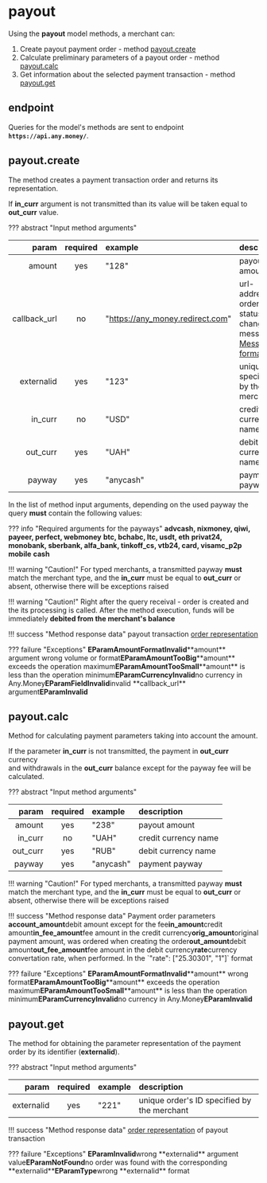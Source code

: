 # payout

Using the **payout** model methods, a merchant can:

1. Create payout payment order - method [payout.create](payout.md#payout_create)
2. Calculate preliminary parameters of a payout order - method [payout.calc](payout.md#payout_calc)
3. Get information about the selected payment transaction - method [payout.get](payout.md#payout_get)

## endpoint

Queries for the model's methods are sent to endpoint **`https://api.any.money/`**.

## payout.create

The method creates a payment transaction order and returns its representation.

If **in\_curr** argument is not transmitted than its value will be taken equal to **out\_curr** value.

??? abstract "Input method arguments"

| param | required | example | description |
| ---: | :---: | :--- | :--- |
| amount | yes | "128" | payout amount |
| callback\_url | no | "[https://any\_money.redirect.com](https://any_money.redirect.com)" | url-address for order status change messages. [Messages format](../../test/en/add_order.md#order_repr) |
| externalid | yes | "123" | unique ID specified by the merchant |
| in\_curr | no | "USD" | credit currency name |
| out\_curr | yes | "UAH" | debit currency name |
| payway | yes | "anycash" | payment payway |

In the list of method input arguments, depending on the used payway the query **must** contain the following values:

??? info "Required arguments for the payways"  **advcash, nixmoney, qiwi, payeer, perfect, webmoney** **btc, bchabc, ltc, usdt, eth** **privat24, monobank, sberbank, alfa\_bank, tinkoff\_cs, vtb24, card, visamc\_p2p** **mobile** **cash**

!!! warning "Caution!" For typed merchants, a transmitted payway **must** match the merchant type, and the **in\_curr** must be equal to **out\_curr** or absent, otherwise there will be exceptions raised

!!! warning "Caution!" Right after the query receival - order is created and the its processing is called. After the method execution, funds will be immediately **debited from the merchant's balance**

!!! success "Method response data" payout transaction [order representation](../../test/en/add_order.md)

??? failure "Exceptions" **EParamAmountFormatInvalid**\*\*amount\*\* argument wrong volume or format**EParamAmountTooBig**\*\*amount\*\* exceeds the operation maximum**EParamAmountTooSmall**\*\*amount\*\* is less than the operation minimum**EParamCurrencyInvalid**no currency in Any.Money**EParamFieldInvalid**invalid \*\*callback\_url\*\* argument**EParamInvalid**

## payout.calc

Method for calculating payment parameters taking into account the amount.

If the parameter **in\_curr** is not transmitted, the payment in **out\_curr** currency  
and withdrawals in the **out\_curr** balance except for the payway fee will be calculated.

??? abstract "Input method arguments"

| param | required | example | description |
| ---: | :---: | :--- | :--- |
| amount | yes | "238" | payout amount |
| in\_curr | no | "UAH" | credit currency name |
| out\_curr | yes | "RUB" | debit currency name |
| payway | yes | "anycash" | payment payway |

!!! warning "Caution!" For typed merchants, a transmitted payway **must** match the merchant type, and the **in\_curr** must be equal to **out\_curr** or absent, otherwise there will be exceptions raised

!!! success "Method response data" Payment order parameters **account\_amount**debit amount except for the fee**in\_amount**credit amount**in\_fee\_amount**fee amount in the credit currency**orig\_amount**original payment amount, was ordered when creating the order**out\_amount**debit amount**out\_fee\_amount**fee amount in the debit currency**rate**currency convertation rate, when performed. In the \`"rate": \["25.30301", "1"\]\` format

??? failure "Exceptions" **EParamAmountFormatInvalid**\*\*amount\*\* wrong format**EParamAmountTooBig**\*\*amount\*\* exceeds the operation maximum**EParamAmountTooSmall**\*\*amount\*\* is less than the operation minimum**EParamCurrencyInvalid**no currency in Any.Money**EParamInvalid**

## payout.get

The method for obtaining the parameter representation of the payment order by its identifier \(**externalid**\).

??? abstract "Input method arguments"

| param | required | example | description |
| ---: | :---: | :--- | :--- |
| externalid | yes | "221" | unique order's ID specified by the merchant |

!!! success "Method response data" [order representation](../../test/en/add_order.md) of payout transaction

??? failure "Exceptions" **EParamInvalid**wrong \*\*externalid\*\* argument value**EParamNotFound**no order was found with the corresponding \*\*externalid\*\***EParamType**wrong \*\*externalid\*\* format

